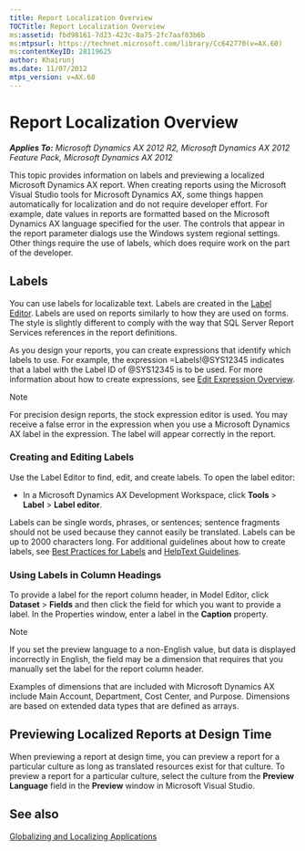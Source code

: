 ```yaml
---
title: Report Localization Overview
TOCTitle: Report Localization Overview
ms:assetid: fbd98161-7d23-423c-8a75-2fc7aaf83b6b
ms:mtpsurl: https://technet.microsoft.com/library/Cc642770(v=AX.60)
ms:contentKeyID: 28119625
author: Khairunj
ms.date: 11/07/2012
mtps_version: v=AX.60
---
```


# Report Localization Overview 


_**Applies To:** Microsoft Dynamics AX 2012 R2, Microsoft Dynamics AX 2012 Feature Pack, Microsoft Dynamics AX 2012_

This topic provides information on labels and previewing a localized Microsoft Dynamics AX report. When creating reports using the Microsoft Visual Studio tools for Microsoft Dynamics AX, some things happen automatically for localization and do not require developer effort. For example, date values in reports are formatted based on the Microsoft Dynamics AX language specified for the user. The controls that appear in the report parameter dialogs use the Windows system regional settings. Other things require the use of labels, which does require work on the part of the developer.

## Labels

You can use labels for localizable text. Labels are created in the [Label Editor](https://technet.microsoft.com/library/aa617477\(v=ax.60\)). Labels are used on reports similarly to how they are used on forms. The style is slightly different to comply with the way that SQL Server Report Services references in the report definitions.

As you design your reports, you can create expressions that identify which labels to use. For example, the expression =Labels\!@SYS12345 indicates that a label with the Label ID of @SYS12345 is to be used. For more information about how to create expressions, see [Edit Expression Overview](edit-expression-overview.md).


> [!NOTE]
> <P>For precision design reports, the stock expression editor is used. You may receive a false error in the expression when you use a Microsoft Dynamics AX label in the expression. The label will appear correctly in the report.</P>



### Creating and Editing Labels

Use the Label Editor to find, edit, and create labels. To open the label editor:

  - In a Microsoft Dynamics AX Development Workspace, click **Tools** \> **Label** \> **Label editor**.

Labels can be single words, phrases, or sentences; sentence fragments should not be used because they cannot easily be translated. Labels can be up to 2000 characters long. For additional guidelines about how to create labels, see [Best Practices for Labels](https://technet.microsoft.com/library/aa586081\(v=ax.60\)) and [HelpText Guidelines](https://technet.microsoft.com/library/aa884538\(v=ax.60\)).

### Using Labels in Column Headings

To provide a label for the report column header, in Model Editor, click **Dataset** \> **Fields** and then click the field for which you want to provide a label. In the Properties window, enter a label in the **Caption** property.


> [!NOTE]
> <P>If you set the preview language to a non-English value, but data is displayed incorrectly in English, the field may be a dimension that requires that you manually set the label for the report column header.</P>
> <P>Examples of dimensions that are included with Microsoft Dynamics AX include Main Account, Department, Cost Center, and Purpose. Dimensions are based on extended data types that are defined as arrays.</P>



## Previewing Localized Reports at Design Time

When previewing a report at design time, you can preview a report for a particular culture as long as translated resources exist for that culture. To preview a report for a particular culture, select the culture from the **Preview Language** field in the **Preview** window in Microsoft Visual Studio.

## See also

[Globalizing and Localizing Applications](http://go.microsoft.com/fwlink/?linkid=108249)

